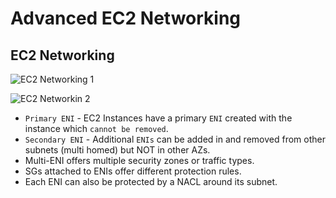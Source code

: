 # Advanced EC2 Networking

## EC2 Networking

![EC2 Networking 1](https://github.com/williammunozr/aws-sa-associate-saac03/blob/main/0900-ELASTIC_COMPUTE_CLOUD(EC2)/00_LEARNINGAIDS/EC2networking-1.png)

![EC2 Networkin 2](https://github.com/williammunozr/aws-sa-associate-saac03/blob/main/0900-ELASTIC_COMPUTE_CLOUD(EC2)/00_LEARNINGAIDS/EC2networking-2.png)

- `Primary ENI` - EC2 Instances have a primary `ENI` created with the instance which `cannot be removed`.
- `Secondary ENI` - Additional `ENIs` can be added in and removed from other subnets (multi homed) but NOT in other AZs.
- Multi-ENI offers multiple security zones or traffic types.
- SGs attached to ENIs offer different protection rules.
- Each ENI can also be protected by a NACL around its subnet.
